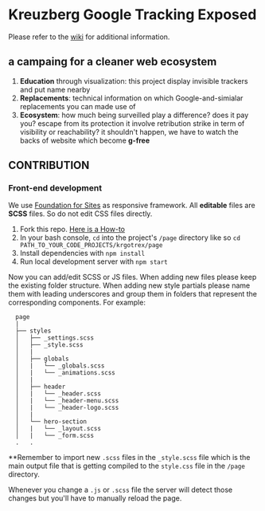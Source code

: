 # Kreuzberg Google Tracking Exposed

Please refer to the [wiki](https://github.com/tracking-exposed/krgotrex/wiki) for additional information.

## a campaing for a cleaner web ecosystem

1. **Education** through visualization: this project display invisible trackers and put name nearby
2. **Replacements**: technical information on which Google-and-simialar replacements you can made use of
3. **Ecosystem**: how much being surveilled play a difference? does it pay you? escape from its protection it involve retribution strike in term of visibility or reachability? it shouldn't happen, we have to watch the backs of website which become **g-free**

## CONTRIBUTION

### Front-end development

We use [Foundation for Sites](https://foundation.zurb.com/sites/docs/index.html) as responsive framework. All **editable** files are **SCSS** files. So do not edit CSS files directly.

1. Fork this repo. [Here is a How-to](https://help.github.com/articles/fork-a-repo/)
2. In your bash console, `cd` into the project's `/page` directory like so `cd PATH_TO_YOUR_CODE_PROJECTS/krgotrex/page`
3. Install dependencies with `npm install`
4. Run local development server with `npm start`

Now you can add/edit SCSS or JS files. When adding new files please keep the existing folder structure.
When adding new style partials please name them with leading underscores and group them in folders that represent the corresponding components. For example:

```
  page
  |
  ├── styles
  │   ├── _settings.scss
  │   ├── _style.scss
  │   |
  │   ├── globals
  │   |   └── _globals.scss
  │   |   └── _animations.scss
  │   |
  │   ├── header
  │   |   └── _header.scss
  │   |   └── _header-menu.scss
  │   |   └── _header-logo.scss
  │   |
  │   └── hero-section
  │   |   └── _layout.scss
  │   |   └── _form.scss
  .   .
```

**Remember to import new `.scss` files in the `_style.scss` file which is the main output file that is getting compiled to the `style.css` file in the `/page` directory.

Whenever you change a `.js` or `.scss` file the server will detect those changes but you'll have to manually reload the page.
